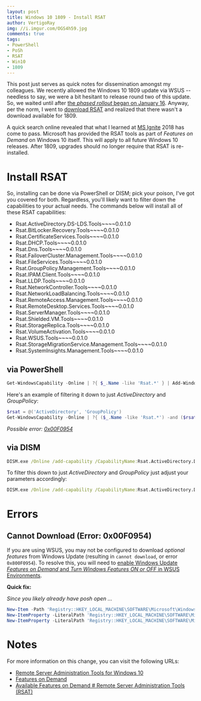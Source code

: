 ```yaml
---
layout: post
title: Windows 10 1809 - Install RSAT 
author: VertigoRay
img: //i.imgur.com/OGS4h59.jpg
comments: true
tags:
- PowerShell
- PoSh
- RSAT
- Win10
- 1809
---
```

This post just serves as quick notes for dissemination  amongst my colleagues.
We recently allowed the Windows 10 1809 update via WSUS -- needless to say, we were a bit hesitant to release round two of this update.
So, we waited until after [the *phased rollout* began on January 16](https://support.microsoft.com/en-us/help/4464619/windows-10-update-history).
Anyway, per the norm, I went to [download RSAT](https://www.microsoft.com/en-us/download/details.aspx?id=45520) and realized that there wasn't a download available for 1809.

A quick search online revealed that what I learned at [MS Ignite](https://www.microsoft.com/en-us/ignite) 2018 has come to pass.
Microsoft has provided the RSAT tools as part of *Features on Demand* on Windows 10 itself. This will apply to all future Windows 10 releases.
After 1809, upgrades should no longer require that RSAT is re-installed.

# Install RSAT

So, installing can be done via PowerShell or DISM; pick your poison, I've got you covered for both. Regardless, you'll likely want to filter down the capabilities to your actual needs. The commands below will install all of these RSAT capabilities:

- Rsat.ActiveDirectory.DS-LDS.Tools~~~~0.0.1.0
- Rsat.BitLocker.Recovery.Tools~~~~0.0.1.0
- Rsat.CertificateServices.Tools~~~~0.0.1.0
- Rsat.DHCP.Tools~~~~0.0.1.0
- Rsat.Dns.Tools~~~~0.0.1.0
- Rsat.FailoverCluster.Management.Tools~~~~0.0.1.0
- Rsat.FileServices.Tools~~~~0.0.1.0
- Rsat.GroupPolicy.Management.Tools~~~~0.0.1.0
- Rsat.IPAM.Client.Tools~~~~0.0.1.0
- Rsat.LLDP.Tools~~~~0.0.1.0
- Rsat.NetworkController.Tools~~~~0.0.1.0
- Rsat.NetworkLoadBalancing.Tools~~~~0.0.1.0
- Rsat.RemoteAccess.Management.Tools~~~~0.0.1.0
- Rsat.RemoteDesktop.Services.Tools~~~~0.0.1.0
- Rsat.ServerManager.Tools~~~~0.0.1.0
- Rsat.Shielded.VM.Tools~~~~0.0.1.0
- Rsat.StorageReplica.Tools~~~~0.0.1.0
- Rsat.VolumeActivation.Tools~~~~0.0.1.0
- Rsat.WSUS.Tools~~~~0.0.1.0
- Rsat.StorageMigrationService.Management.Tools~~~~0.0.1.0
- Rsat.SystemInsights.Management.Tools~~~~0.0.1.0

## via PowerShell

```powershell
Get-WindowsCapability -Online | ?{ $_.Name -like 'Rsat.*' } | Add-WindowsCapability -Online
```

Here's an example of filtering it down to just *ActiveDirectory* and *GroupPolicy*:

```powershell
$rsat = @('ActiveDirectory', 'GroupPolicy')
Get-WindowsCapability -Online | ?{ ($_.Name -like 'Rsat.*') -and ($rsat -contains $_.Name.Split('.')[1]) } | Add-WindowsCapability -Online
```

*Possible error: [0x00F0954](#cannot-download-error-0x00f0954)*

## via DISM

```cmd
DISM.exe /Online /add-capability /CapabilityName:Rsat.ActiveDirectory.DS-LDS.Tools~~~~0.0.1.0 /CapabilityName:Rsat.BitLocker.Recovery.Tools~~~~0.0.1.0 /CapabilityName:Rsat.CertificateServices.Tools~~~~0.0.1.0 /CapabilityName:Rsat.DHCP.Tools~~~~0.0.1.0 /CapabilityName:Rsat.Dns.Tools~~~~0.0.1.0 /CapabilityName:Rsat.FailoverCluster.Management.Tools~~~~0.0.1.0 /CapabilityName:Rsat.FileServices.Tools~~~~0.0.1.0 /CapabilityName:Rsat.GroupPolicy.Management.Tools~~~~0.0.1.0 /CapabilityName:Rsat.IPAM.Client.Tools~~~~0.0.1.0 /CapabilityName:Rsat.LLDP.Tools~~~~0.0.1.0 /CapabilityName:Rsat.NetworkController.Tools~~~~0.0.1.0 /CapabilityName:Rsat.NetworkLoadBalancing.Tools~~~~0.0.1.0 /CapabilityName:Rsat.RemoteAccess.Management.Tools~~~~0.0.1.0 /CapabilityName:Rsat.RemoteDesktop.Services.Tools~~~~0.0.1.0 /CapabilityName:Rsat.ServerManager.Tools~~~~0.0.1.0 /CapabilityName:Rsat.Shielded.VM.Tools~~~~0.0.1.0 /CapabilityName:Rsat.StorageReplica.Tools~~~~0.0.1.0 /CapabilityName:Rsat.VolumeActivation.Tools~~~~0.0.1.0 /CapabilityName:Rsat.WSUS.Tools~~~~0.0.1.0 /CapabilityName:Rsat.StorageMigrationService.Management.Tools~~~~0.0.1.0 /CapabilityName:Rsat.SystemInsights.Management.Tools~~~~0.0.1.0
```

To filter this down to just *ActiveDirectory* and *GroupPolicy* just adjust your parameters accordingly:

```cmd
DISM.exe /Online /add-capability /CapabilityName:Rsat.ActiveDirectory.DS-LDS.Tools~~~~0.0.1.0 /CapabilityName:Rsat.GroupPolicy.Management.Tools~~~~0.0.1.0
```

# Errors

## Cannot Download (Error: 0x00F0954)

If you are using WSUS, you may not be configured to download *optional features* from Windows Update (resulting in `cannot download`, or error `0x800F0954`). To resolve this, you will need to [enable Windows Update *Features on Demand* and *Turn Windows Features ON or OFF* in WSUS Environments](https://www.stephenwagner.com/2018/10/08/enable-windows-update-features-on-demand-and-turn-windows-features-on-or-off-in-wsus-environments/).

**Quick fix:**

*Since you likely already have posh open ...*

```powershell
New-Item -Path 'Registry::HKEY_LOCAL_MACHINE\SOFTWARE\Microsoft\Windows\CurrentVersion\Policies\Servicing' -Force
New-ItemProperty -LiteralPath 'Registry::HKEY_LOCAL_MACHINE\SOFTWARE\Microsoft\Windows\CurrentVersion\Policies\Servicing' -Name 'LocalSourcePath' -PropetyType 'String' -Value $null
New-ItemProperty -LiteralPath 'Registry::HKEY_LOCAL_MACHINE\SOFTWARE\Microsoft\Windows\CurrentVersion\Policies\Servicing' -Name 'RepairContentServerSource' -PropertyType 'DWORD' -Value 2
```

# Notes

For more information on this change, you can visit the following URLs:

- [Remote Server Administration Tools for Windows 10](https://www.microsoft.com/en-ca/download/details.aspx?id=45520)
- [Features on Demand](https://docs.microsoft.com/en-us/windows-hardware/manufacture/desktop/features-on-demand-v2–capabilities)
- [Available Features on Demand # Remote Server Administration Tools (RSAT)](https://docs.microsoft.com/en-us/windows-hardware/manufacture/desktop/features-on-demand-non-language-fod#remote-server-administration-tools-rsat)